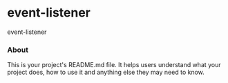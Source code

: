 event-listener
==============

event-listener

### About

This is your project's README.md file. It helps users understand what your
project does, how to use it and anything else they may need to know.